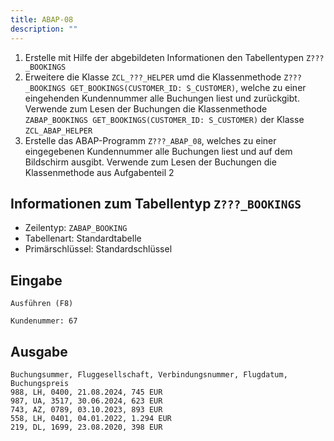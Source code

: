 ```yaml
---
title: ABAP-08
description: ""
---
```


1. Erstelle mit Hilfe der abgebildeten Informationen den Tabellentypen `Z???_BOOKINGS`
2. Erweitere die Klasse `ZCL_???_HELPER` umd die Klassenmethode `Z???_BOOKINGS GET_BOOKINGS(CUSTOMER_ID: S_CUSTOMER)`, welche zu einer eingehenden Kundennummer alle Buchungen liest und zurückgibt. Verwende zum Lesen der Buchungen die Klassenmethode `ZABAP_BOOKINGS GET_BOOKINGS(CUSTOMER_ID: S_CUSTOMER)` der Klasse `ZCL_ABAP_HELPER`
3. Erstelle das ABAP-Programm `Z???_ABAP_08`, welches zu einer eingegebenen Kundennummer alle Buchungen liest und auf dem Bildschirm ausgibt. Verwende zum Lesen der Buchungen die Klassenmethode aus Aufgabenteil 2

## Informationen zum Tabellentyp `Z???_BOOKINGS`

- Zeilentyp: `ZABAP_BOOKING`
- Tabellenart: Standardtabelle
- Primärschlüssel: Standardschlüssel

## Eingabe

```
Ausführen (F8)

Kundenummer: 67
```

## Ausgabe

```
Buchungsummer, Fluggesellschaft, Verbindungsnummer, Flugdatum, Buchungspreis
988, LH, 0400, 21.08.2024, 745 EUR
987, UA, 3517, 30.06.2024, 623 EUR
743, AZ, 0789, 03.10.2023, 893 EUR
558, LH, 0401, 04.01.2022, 1.294 EUR
219, DL, 1699, 23.08.2020, 398 EUR
```
